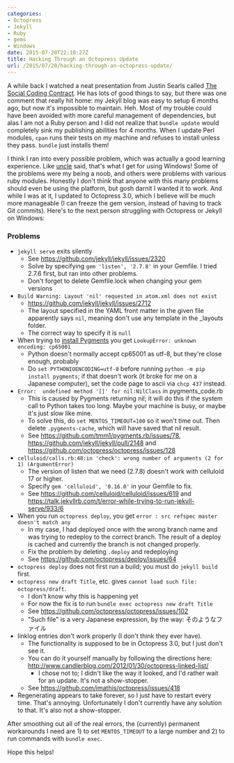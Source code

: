 ```yaml
---
categories:
- Octopress
- Jekyll
- Ruby
- gems
- Windows
date: 2015-07-20T22:10:27Z
title: Hacking Through an Octopress Update
url: /2015/07/20/hacking-through-an-octopress-update/
---
```


A while back I watched a neat presentation from Justin Searls called [The Social Coding Contract](http://blog.testdouble.com/posts/2014-12-02-the-social-coding-contract.html). He has lots of good things to say, but there was one comment that really hit home: my Jekyll blog was easy to setup 6 months ago, but now it's impossible to maintain. Heh. Most of my trouble could have been avoided with more careful management of dependencies, but alas I am not a Ruby person and I did not realize that `bundle update` would completely sink my publishing abilities for 4 months. When I update Perl modules, `cpan` runs their tests on my machine and refuses to install unless they pass. `bundle` just installs them!

I think I ran into every possible problem, which was actually a good learning experience. Like <a href="{{ root_url }}blog/2014/07/07/using-octopress-one-more-thing/">uncle</a> said, that's what I get for using Windows! Some of the problems were my being a noob, and others were problems with various ruby modules. Honestly I don't think that anyone with this many problems should even be using the platform, but gosh darnit I wanted it to work. And while I was at it, I updated to Octopress 3.0, which I believe will be much more manageable (I can freeze the gem version, instead of having to track Git commits). Here's to the next person struggling with Octopress or Jekyll on Windows:

### Problems
* `jekyll serve` exits silently
    - See https://github.com/jekyll/jekyll/issues/2320
    - Solve by specifying `gem 'listen', '2.7.8'` in your Gemfile. I tried 2.7.6 first, but ran into other problems.
    - Don't forget to delete Gemfile.lock when changing your gem versions
* `Build Warning: Layout 'nil' requested in atom.xml does not exist`
    - https://github.com/jekyll/jekyll/issues/2712
    - The layout specified in the YAML front matter in the given file apparently says `nil`, meaning don't use any template in the _layouts folder.
    - The correct way to specify it is `null`
* When trying to [install Pygments](http://jekyll-windows.juthilo.com/3-syntax-highlighting/) you get `LookupError: unknown encoding: cp65001`
    - Python doesn't normally accept cp65001 as utf-8, but they're close enough, probably
    - Do `set PYTHONIOENCODING=utf-8` before running `python -m pip install pygments`; if that doesn't work (it broke for me on a Japanese computer), set the code page to ascii via `chcp 437` instead.
* `Error:  undefined method '[]' for nil:NilClass` in pygments_code.rb
    - This is caused by Pygments returning nil; it will do this if the system call to Python takes too long. Maybe your machine is busy, or maybe it's just slow like mine.
    - To solve this, do `set MENTOS_TIMEOUT=100` so it won't time out. Then delete `.pygments-cache`, which will have saved that nil result.
    - See https://github.com/tmm1/pygments.rb/issues/78, https://github.com/jekyll/jekyll/pull/2148 and https://github.com/octopress/octopress/issues/128
* `celluloid/calls.rb:48:in 'check': wrong number of arguments (2 for 1) (ArgumentError)`
    - The version of listen that we need (2.7.8) doesn't work with celluloid 17 or higher.
    - Specify `gem 'celluloid', '0.16.0'` in your Gemfile to fix.
    - See https://github.com/celluloid/celluloid/issues/619 and https://talk.jekyllrb.com/t/error-while-trying-to-run-jekyll-serve/933/6
* When you run `octopress deploy`, you get `error : src refspec master doesn't match any`
    - In my case, I had deployed once with the wrong branch name and was trying to redeploy to the correct branch. The result of a deploy is cached and currently the branch is not changed properly.
    - Fix the problem by deleting `.deploy` and redeploying
    - See https://github.com/octopress/deploy/issues/64
* `octopress deploy` does not first run a build; you must do `jekyll build` first.
* `octopress new draft Title`, etc. gives `cannot load such file: octopress/draft`. 
    - I don't know why this is happening yet
    - For now the fix is to run `bundle exec octopress new draft Title`
    - See https://github.com/octopress/octopress/issues/102
    - "Such file" is a very Japanese expression, by the way: そのようなファイル
* linklog entries don't work properly (I don't think they ever have).
    - The functionality is supposed to be in Octopress 3.0, but I just don't see it.
    - You can do it yourself manually by following the directions here: http://www.candlerblog.com/2012/01/30/octopress-linked-list/
        + I chose not to; I didn't like the way it looked, and I'd rather wait for an update. It's not a show-stopper.
    - See https://github.com/imathis/octopress/issues/418
* Regenerating appears to take forever, so I just have to restart every time. That's annoying. Unfortunately I don't currently have any solution to that. It's also not a show-stopper.

After smoothing out all of the real errors, the (currently) permanent workarounds I need are 1) to set `MENTOS_TIMEOUT` to a large number and 2) to run commands with `bundle exec`.

Hope this helps!
